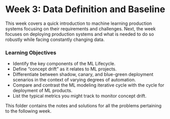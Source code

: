 # Week 3: Data Definition and Baseline

This week covers a quick introduction to machine learning production systems focusing on their requirements and challenges. Next, the week focuses on deploying production systems and what is needed to do so robustly while facing constantly changing data.

### Learning Objectives
- Identify the key components of the ML Lifecycle.
- Define “concept drift” as it relates to ML projects.
- Differentiate between shadow, canary, and blue-green deployment scenarios in the context of varying degrees of automation.
- Compare and contrast the ML modeling iterative cycle with the cycle for deployment of ML products.
- List the typical metrics you might track to monitor concept drift.

This folder contains the notes and solutions for all the problems pertaining to the following week. 